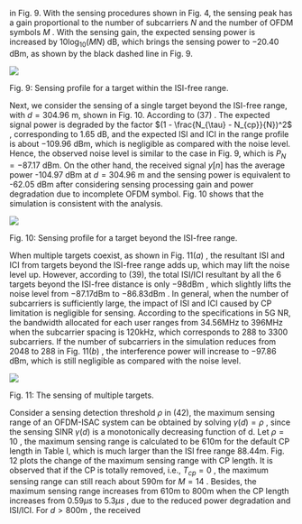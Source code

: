 in Fig. 9. With the sensing procedures shown in Fig. 4, the sensing peak has a gain proportional to the number of subcarriers  $N$  and the number of OFDM symbols  $M$ . With the sensing gain, the expected sensing power is increased by  $10\log_{10}(MN)$  dB, which brings the sensing power to  $-20.40$ dBm, as shown by the black dashed line in Fig. 9.

![](_page_0_Figure_1.jpeg)

Fig. 9: Sensing profile for a target within the ISI-free range.

Next, we consider the sensing of a single target beyond the ISI-free range, with  $d = 304.96$ m, shown in Fig. 10. According to  $(37)$ . The expected signal power is degraded by the factor  $(1 - \frac{N_{\tau} - N_{cp}}{N})^2$ , corresponding to 1.65 dB, and the expected ISI and ICI in the range profile is about  $-109.96$ dBm, which is negligible as compared with the noise level. Hence, the observed noise level is similar to the case in Fig. 9, which is  $P_N = -87.17$  dBm. On the other hand, the received signal  $y[n]$  has the average power -104.97 dBm at  $d = 304.96$ m and the sensing power is equivalent to -62.05 dBm after considering sensing processing gain and power degradation due to incomplete OFDM symbol. Fig. 10 shows that the simulation is consistent with the analysis.

![](_page_0_Figure_4.jpeg)

Fig. 10: Sensing profile for a target beyond the ISI-free range.

When multiple targets coexist, as shown in Fig.  $11(a)$ , the resultant ISI and ICI from targets beyond the ISI-free range adds up, which may lift the noise level up. However, according to (39), the total ISI/ICI resultant by all the 6 targets beyond the ISI-free distance is only  $-98 \text{dBm}$ , which slightly lifts the noise level from  $-87.17 \text{dBm}$  to  $-86.83 \text{dBm}$ . In general, when the number of subcarriers is sufficiently large, the impact of ISI and ICI caused by CP limitation is negligible for sensing. According to the specifications in 5G NR, the bandwidth allocated for each user ranges from 34.56MHz to 396MHz when the subcarrier spacing is 120kHz, which corresponds to 288 to 3300 subcarriers. If the number of subcarriers in the simulation reduces from  $2048$  to  $288$  in Fig.  $11(b)$ , the interference power will increase to  $-97.86$ dBm, which is still negligible as compared with the noise level.

![](_page_0_Figure_8.jpeg)

Fig. 11: The sensing of multiple targets.

Consider a sensing detection threshold  $\rho$  in (42), the maximum sensing range of an OFDM-ISAC system can be obtained by solving  $\gamma(d) = \rho$ , since the sensing SINR  $\gamma(d)$ is a monotonically decreasing function of d. Let  $\rho = 10$ , the maximum sensing range is calculated to be 610m for the default CP length in Table I, which is much larger than the ISI free range 88.44m. Fig. 12 plots the change of the maximum sensing range with CP length. It is observed that if the CP is totally removed, i.e.,  $T_{cp} = 0$ , the maximum sensing range can still reach about 590m for  $M = 14$ . Besides, the maximum sensing range increases from 610m to 800m when the CP length increases from  $0.59\mu s$  to  $5.3\mu s$ , due to the reduced power degradation and ISI/ICI. For  $d > 800 \text{m}$ , the received